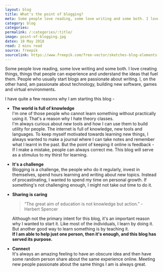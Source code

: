 ```yaml
---
layout: blog
title: What's the point of blogging?
meta: Some people love reading, some love writing and some both. I love creating things, things..
category: blog
categories:
permalink: /:categories/:title/
image: point-of-blogging.jpg
datex: 18 May 2018
read: 2 mins read
source: freepik
sourcelink: https://www.freepik.com/free-vector/sketches-blog-elements-background-with-computer_902173.htm#term=blog&page=1&position=20
---
```


Some people love reading, some love writing and some both. I love creating things, things that people can experience and understand the ideas that fuel them. People who usually start blogs are passionate about writing. I, on the other hand, am passionate about technology, building new software, games and virtual environments.

I have quite a few reasons why I am starting this blog -

*   **The world is full of knowledge**  
    I'm one of those people who cannot learn something without practically using it. That's a reason why I hate theory classes.  
    I'm always curious about new tools and how I can use them to build utility for people. The internet is full of knowledge, new tools and languages. To keep myself motivated towards learning new things, I always wanted to make a journal where I can take notes and remember what I learnt in the past. But the point of keeping it online is feedback - If I make a mistake, people can always correct me. This blog will serve as a stimulus to my thirst for learning.
*   **It's a challenge**  
    Blogging is a challenge, the people who do it regularly, invest in themselves, spend hours learning and writing about new topics. Instead of procastinating, I wanted to spend my time on personal growth. If something's not challenging enough, I might not take out time to do it.
*   **Sharing is caring**  
    
    > “The great aim of education is not knowledge but action.” - Herbert Spencer
    
    Although not the primary intent for this blog, it's an important reason why I wanted to start it. Like most of the individuals, I learn by doing it. But another good way to learn something is by teaching it.  
    **If I am able to help just one person, then it's enough, and this blog has served its purpose.**
*   **Connect**  
    It's always an amazing feeling to have an obscure idea and then have some random person share about the same experience online. Meeting new people passionate about the same things I am is always great.